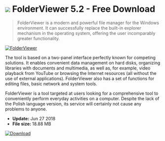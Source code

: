 # ![](https://cdn.softexe.net/static/icon/a/folderviewer-10075.png) FolderViewer 5.2 - Free Download

> FolderViewer is a modern and powerful file manager for the Windows environment. It can successfully replace the built-in explorer mechanism in the operating system, offering the user incomparably greater functionality.

[![FolderViewer](https://gallery.dpcdn.pl/imgc/Tools/83319/g_-_420x350_1.5_-_xd4d8e0a4-5663-45f3-bb76-4ee0b985b9c8.png)](https://softexe.net/win/disks-files/file-managers/folderviewer:pRRge.html)

The tool is based on a two-panel interface perfectly known for competing solutions. It enables convenient data management on hard disks, organizing libraries with documents and multimedia, as well as, for example, video playback from YouTube or browsing the Internet resources (all without the use of external applications). FolderViewer also has a set of functions for editing files, basic network and system tools.
 
 FolderViewer is a tool targeted at users looking for a comprehensive tool to conveniently perform everyday activities on a computer. Despite the lack of the Polish language version, its service will certainly not cause any problems to anyone.


- **Update:** Jun 27 2018
- **File size:** 18.88 MB

[![Download](https://cdn.softexe.net/static/img/download.png)](https://softexe.net/win/disks-files/file-managers/folderviewer:pRRge.html)

